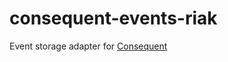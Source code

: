 # consequent-events-riak

Event storage adapter for [Consequent](https://github.com/arobson/consequent)
